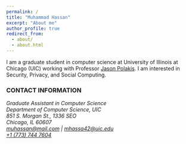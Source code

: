 ```yaml
---
permalink: /
title: "Muhammad Hassan"
excerpt: "About me"
author_profile: true
redirect_from: 
  - about/
  - about.html
---
```


I am a graduate student in computer science at University of Illinois at Chicago (UIC) working with Professor [Jason Polakis](https://www.cs.uic.edu/~polakis/aboutme/). I am interested in Security, Privacy, and Social Computing.<br>


### CONTACT INFORMATION
<em> Graduate Assistant in Computer Science </em> <br>
<em> Department of Computer Science, UIC</em> <br>
<em> 851 S. Morgan St., 1336 SEO </em> <br>
<em> Chicago, IL 60607</em> <br>
<em> [muhassan@mail.com](mailto:muhassan@mail.com) | [mhassa42@uic.edu](mailto:mhassa42@uic.edu) </em> <br>
<em> [+1 (773) 744 7604](tel:7737447604) </em> <br>

<!-- <img src="/images/hassan_2021_2.jpeg" width="200"> -->
